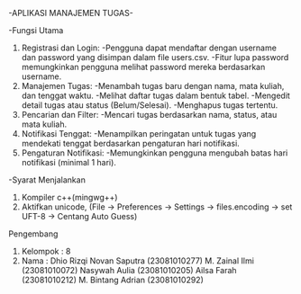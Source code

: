 -APLIKASI MANAJEMEN TUGAS-

-Fungsi Utama
1. Registrasi dan Login:
-Pengguna dapat mendaftar dengan username dan password yang disimpan dalam file users.csv.
-Fitur lupa password memungkinkan pengguna melihat password mereka berdasarkan username.
2. Manajemen Tugas:
-Menambah tugas baru dengan nama, mata kuliah, dan tenggat waktu.
-Melihat daftar tugas dalam bentuk tabel.
-Mengedit detail tugas atau status (Belum/Selesai).
-Menghapus tugas tertentu.
3. Pencarian dan Filter:
-Mencari tugas berdasarkan nama, status, atau mata kuliah.
4. Notifikasi Tenggat:
-Menampilkan peringatan untuk tugas yang mendekati tenggat berdasarkan pengaturan hari notifikasi.
5. Pengaturan Notifikasi:
-Memungkinkan pengguna mengubah batas hari notifikasi (minimal 1 hari).

-Syarat Menjalankan 
1. Kompiler c++(mingwg++)
2. Aktifkan unicode, (File -> Preferences -> Settings -> files.encoding -> set UFT-8 -> Centang Auto Guess)

Pengembang
1. Kelompok : 8
2. Nama : Dhio Rizqi Novan Saputra (23081010277)
          M. Zainal Ilmi           (23081010072)
          Nasywah Aulia            (23081010205)
          Ailsa Farah              (23081010212)
          M. Bintang Adrian        (23081010292)